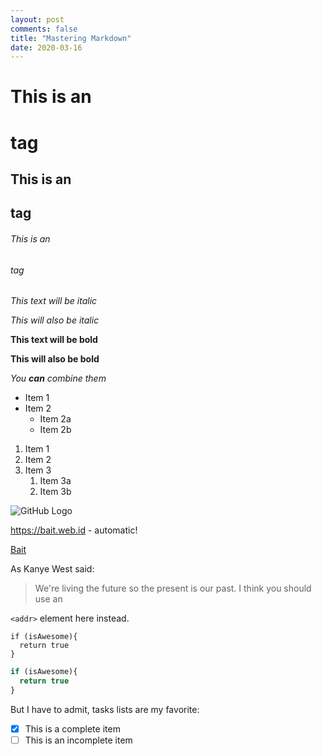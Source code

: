 ```yaml
---
layout: post
comments: false
title: "Mastering Markdown"
date: 2020-03-16
---
```


# This is an <h1> tag

## This is an <h2> tag

###### This is an <h6> tag

*This text will be italic*

_This will also be italic_

**This text will be bold**

__This will also be bold__

_You **can** combine them_

* Item 1
* Item 2
  * Item 2a
  * Item 2b

1. Item 1
1. Item 2
1. Item 3
   1. Item 3a
   1. Item 3b

![GitHub Logo](https://2.bp.blogspot.com/-RbFwu_jFXV8/Xd4V6OmfK7I/AAAAAAAACWw/R4mRmhwobh0FQynEMuHmgj4-XwW6uvfUQCLcBGAsYHQ/w1600-h685-p-k-no-nu/separation-bait-web-id.jpg)

https://bait.web.id - automatic!

[Bait](http://bait.web.id)

As Kanye West said:
> We're living the future so
> the present is our past.
I think you should use an

`<addr>` element here instead.

```
if (isAwesome){
  return true
}
```

```javascript
if (isAwesome){
  return true
}
```

But I have to admit, tasks lists are my favorite:
- [x] This is a complete item
- [ ] This is an incomplete item
